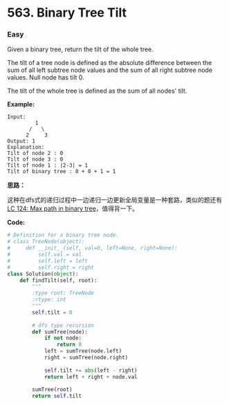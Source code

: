 # 563. Binary Tree Tilt
### Easy

Given a binary tree, return the tilt of the whole tree.

The tilt of a tree node is defined as the absolute difference between the sum of all left subtree node values and the sum of all right subtree node values. Null node has tilt 0.

The tilt of the whole tree is defined as the sum of all nodes' tilt.

**Example:**

```
Input: 
         1
       /   \
      2     3
Output: 1
Explanation: 
Tilt of node 2 : 0
Tilt of node 3 : 0
Tilt of node 1 : |2-3| = 1
Tilt of binary tree : 0 + 0 + 1 = 1
```

**思路：**

这种在dfs式的递归过程中一边递归一边更新全局变量是一种套路，类似的题还有[LC 124: Max path in binary tree](./lc124.md)，值得背一下。

**Code:**
```python
# Definition for a binary tree node.
# class TreeNode(object):
#     def __init__(self, val=0, left=None, right=None):
#         self.val = val
#         self.left = left
#         self.right = right
class Solution(object):
    def findTilt(self, root):
        """
        :type root: TreeNode
        :rtype: int
        """
        self.tilt = 0
        
        # dfs type recursion
        def sumTree(node):
            if not node:
                return 0
            left = sumTree(node.left)
            right = sumTree(node.right)
            
            self.tilt += abs(left - right)
            return left + right + node.val
        
        sumTree(root)
        return self.tilt
```
